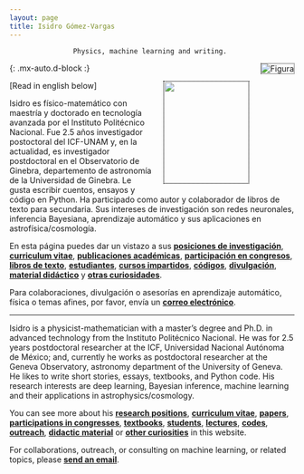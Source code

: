 ```yaml
---
layout: page
title: Isidro Gómez-Vargas
---
```


<div align="center"><code>Physics, machine learning and writing. </code></div>

![Figura](https://igomezv.github.io/assets/img/collage1.png){: .mx-auto.d-block :} 							
 

<style>
img {
  float: right;
  border: 1px dotted black;
  margin: 0px 0px 15px 20px;
}
</style>


<img src="https://igomezv.github.io/assets/img/isidroBN.png" width="150" height="180">

[Read in english below]

<p> Isidro es físico-matemático con maestría y doctorado en tecnología avanzada por el Instituto Politécnico Nacional. Fue 2.5 años investigador postoctoral del ICF-UNAM y, en la actualidad, es investigador postdoctoral en el Observatorio de Ginebra, departemento de astronomía de la Universidad de Ginebra. Le gusta escribir cuentos, ensayos y código en Python. Ha participado como autor y colaborador de libros de texto para secundaria. Sus intereses de investigación son redes neuronales, inferencia Bayesiana, aprendizaje automático y sus aplicaciones en astrofísica/cosmología. </p>

En esta página puedes dar un vistazo a sus [**posiciones de investigación**](https://igomezv.github.io/cv/#research-positions), [**curriculum vitae**](https://igomezv.github.io/cv), [**publicaciones académicas**](https://igomezv.github.io/research/#list-of-papers), [**participación en congresos**](https://igomezv.github.io/research/#list-of-academic-presentations),  [**libros de texto**](https://igomezv.github.io/outreach/#text-books), [**estudiantes**](https://igomezv.github.io/teaching/#students), [**cursos impartidos**](https://igomezv.github.io/teaching/#courses), [**códigos**](code.md), [**divulgación**](https://igomezv.github.io/outreach/#outreach), [**material didáctico**](https://igomezv.github.io/outreach/#digital-didactic-material) y [**otras curiosidades**](https://igomezv.github.io/other).

Para colaboraciones, divulgación o asesorías en aprendizaje automático, física o temas afines, por favor, envía un [**correo electrónico**](mailto:igomezvargas@outlook.com). 

---

<p> Isidro is a physicist-mathematician with a master’s degree and Ph.D. in advanced technology from the Instituto Politécnico Nacional. He was for 2.5 years postdoctoral researcher at the ICF, Universidad Nacional Autónoma de México; and, currently he works as postdoctoral researcher at the Geneva Observatory, astronomy department of the University of Geneva. He likes to write short stories, essays, textbooks, and Python code. His research interests are deep learning, Bayesian inference, machine learning and their applications in astrophysics/cosmology.</p>

You can see more about his [**research positions**](https://igomezv.github.io/cv/#research-positions), [**curriculum vitae**](https://igomezv.github.io/cv), [**papers**](https://igomezv.github.io/research/#list-of-papers), [**participations in congresses**](https://igomezv.github.io/research/#list-of-academic-presentations),  [**textbooks**](https://igomezv.github.io/outreach/#text-books), [**students**](https://igomezv.github.io/teaching/#students), [**lectures**](https://igomezv.github.io/teaching/#courses), [**codes**](code.md), [**outreach**](https://igomezv.github.io/outreach/#outreach), [**didactic material**](https://igomezv.github.io/outreach/#digital-didactic-material) or [**other curiosities**](https://igomezv.github.io/other) in this website.

For collaborations, outreach, or consulting on machine learning, or related topics, please [**send an email**](mailto:igomezvargas@outlook.com). 

						

